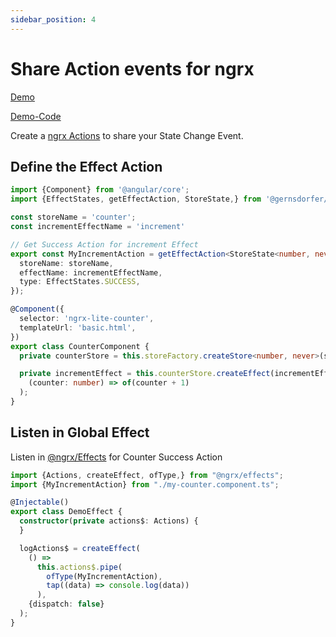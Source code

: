```yaml
---
sidebar_position: 4
---
```


# Share Action events for ngrx

[Demo](https://gernsdorfer.github.io/ngrx-lite/sample-app/#/share-actions)

[Demo-Code](https://github.com/gernsdorfer/ngrx-lite/tree/master/apps/sample-app/src/app/share-actions)

Create a [ngrx Actions](https://ngrx.io/guide/store/actions) to share your State Change Event.

## Define the Effect Action

```ts title="my-counter.component.ts"
import {Component} from '@angular/core';
import {EffectStates, getEffectAction, StoreState,} from '@gernsdorfer/ngrx-lite';

const storeName = 'counter';
const incrementEffectName = 'increment'

// Get Success Action for increment Effect
export const MyIncrementAction = getEffectAction<StoreState<number, never>>({
  storeName: storeName,
  effectName: incrementEffectName,
  type: EffectStates.SUCCESS,
});

@Component({
  selector: 'ngrx-lite-counter',
  templateUrl: 'basic.html',
})
export class CounterComponent {
  private counterStore = this.storeFactory.createStore<number, never>(storeName);

  private incrementEffect = this.counterStore.createEffect(incrementEffectName,
    (counter: number) => of(counter + 1)
  );
}
```

## Listen in Global Effect

Listen in [@ngrx/Effects](https://ngrx.io/guide/store/actions) for Counter Success Action

```ts title="my-effect.effect.ts"
import {Actions, createEffect, ofType,} from "@ngrx/effects";
import {MyIncrementAction} from "./my-counter.component.ts";

@Injectable()
export class DemoEffect {
  constructor(private actions$: Actions) {
  }

  logActions$ = createEffect(
    () =>
      this.actions$.pipe(
        ofType(MyIncrementAction),
        tap((data) => console.log(data))
      ),
    {dispatch: false}
  );
}
```

